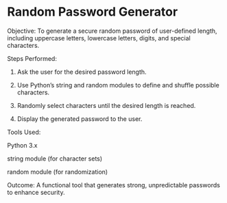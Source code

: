 # Random Password Generator

Objective:
To generate a secure random password of user-defined length, including uppercase letters, lowercase letters, digits, and special characters.

Steps Performed:

1. Ask the user for the desired password length.


2. Use Python’s string and random modules to define and shuffle possible characters.


3. Randomly select characters until the desired length is reached.


4. Display the generated password to the user.



Tools Used:

Python 3.x

string module (for character sets)

random module (for randomization)


Outcome:
A functional tool that generates strong, unpredictable passwords to enhance security.

